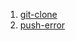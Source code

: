 

1. [git-clone](https://github.com/rio-ke/linux-learn/blob/main/git/git-clone.md)
2. [push-error](https://github.com/rio-ke/linux-learn/blob/main/git/push-error.md)
